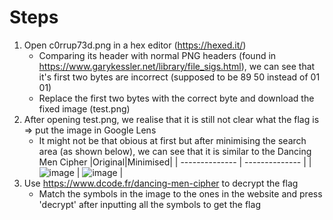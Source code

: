 # Steps
1. Open c0rrup73d.png in a hex editor (https://hexed.it/)
    - Comparing its header with normal PNG headers (found in https://www.garykessler.net/library/file_sigs.html), we can see that it's first two bytes are incorrect (supposed to be 89 50 instead of 01 01)
    - Replace the first two bytes with the correct byte and download the fixed image (test.png)
2. After opening test.png, we realise that it is still not clear what the flag is => put the image in Google Lens
    - It might not be that obious at first but after minimising the search area (as shown below), we can see that it is similar to the Dancing Men Cipher
      |Original|Minimised|
      | -------------- | -------------- |
      | ![image](https://github.com/PhoebeY05/SMU-Whitehacks-Writeups/assets/115935747/a9058b1d-10dd-4854-8289-00025afced79) | ![image](https://github.com/PhoebeY05/SMU-Whitehacks-Writeups/assets/115935747/7fa488f2-81e9-4528-8664-9c33d1dac68f)  |
3. Use https://www.dcode.fr/dancing-men-cipher to decrypt the flag
    - Match the symbols in the image to the ones in the website and press 'decrypt' after inputting all the symbols to get the flag
